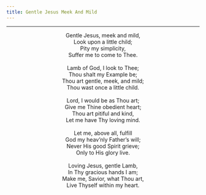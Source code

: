 ```yaml
---
title: Gentle Jesus Meek And Mild
---
```


---
<center>
Gentle Jesus, meek and mild,<br/>
Look upon a little child;<br/>
Pity my simplicity,<br/>
Suffer me to come to Thee.<br/>
<br/>
Lamb of God, I look to Thee;<br/>
Thou shalt my Example be;<br/>
Thou art gentle, meek, and mild;<br/>
Thou wast once a little child.<br/>
<br/>
Lord, I would be as Thou art;<br/>
Give me Thine obedient heart;<br/>
Thou art pitiful and kind,<br/>
Let me have Thy loving mind.<br/>
<br/>
Let me, above all, fulfill<br/>
God my heav’nly Father’s will;<br/>
Never His good Spirit grieve;<br/>
Only to His glory live.<br/>
<br/>
Loving Jesus, gentle Lamb,<br/>
In Thy gracious hands I am;<br/>
Make me, Savior, what Thou art,<br/>
Live Thyself within my heart.
</center>